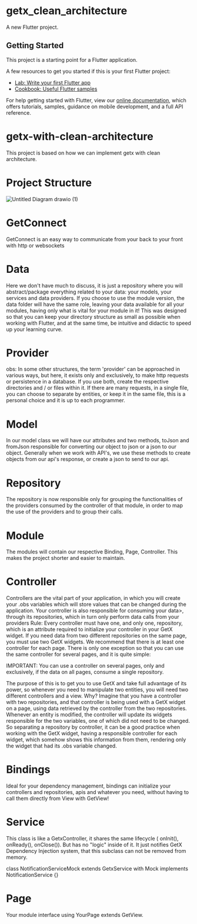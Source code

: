# getx_clean_architecture

A new Flutter project.

## Getting Started

This project is a starting point for a Flutter application.

A few resources to get you started if this is your first Flutter project:

- [Lab: Write your first Flutter app](https://flutter.dev/docs/get-started/codelab)
- [Cookbook: Useful Flutter samples](https://flutter.dev/docs/cookbook)

For help getting started with Flutter, view our
[online documentation](https://flutter.dev/docs), which offers tutorials,
samples, guidance on mobile development, and a full API reference.
# getx-with-clean-architecture

This project is based on how we can implement getx with clean architecture.

# Project Structure
![Untitled Diagram drawio (1)](https://user-images.githubusercontent.com/47207977/147901230-3c60b563-52e1-469f-a1ec-ae836b99f78a.png)

# GetConnect
GetConnect is an easy way to communicate from your back to your front with http or websockets

# Data
Here we don't have much to discuss, it is just a repository where you will abstract/package everything related to your data: your models, your services and data providers. If you choose to use the module version, the data folder will have the same role, leaving your data available for all your modules, having only what is vital for your module in it!
This was designed so that you can keep your directory structure as small as possible when working with Flutter, and at the same time, be intuitive and didactic to speed up your learning curve.

# Provider
obs: In some other structures, the term 'provider' can be approached in various ways, but here, it exists only and exclusively, to make http requests or persistence in a database. If you use both, create the respective directories and / or files within it.
If there are many requests, in a single file, you can choose to separate by entities, or keep it in the same file, this is a personal choice and it is up to each programmer.

# Model
In our model class we will have our attributes and two methods, toJson and fromJson responsible for converting our object to json or a json to our object.
Generally when we work with API's, we use these methods to create objects from our api's response, or create a json to send to our api.

# Repository
The repository is now responsible only for grouping the functionalities of the providers consumed by the controller of that module, in order to map the use of the providers and to group their calls.

# Module
The modules will contain our respective Binding, Page, Controller.
This makes the project shorter and easier to maintain.

# Controller
Controllers are the vital part of your application, in which you will create your .obs variables which will store values ​​that can be changed during the application.
Your controller is also responsible for consuming your data>, through its repositories, which in turn only perform data calls from your providers Rule: Every controller must have one, and only one, repository, which is an attribute required to initialize your controller in your GetX widget.
If you need data from two different repositories on the same page, you must use two GetX widgets. We recommend that there is at least one controller for each page.
There is only one exception so that you can use the same controller for several pages, and it is quite simple:

IMPORTANT: You can use a controller on several pages, only and exclusively, if the data on all pages, consume a single repository.

The purpose of this is to get you to use GetX and take full advantage of its power, so whenever you need to manipulate two entities, you will need two different controllers and a view.
Why? Imagine that you have a controller with two repositories, and that controller is being used with a GetX widget on a page, using data retrieved by the controller from the two repositories.
Whenever an entity is modified, the controller will update its widgets responsible for the two variables, one of which did not need to be changed. So separating a repository by controller, it can be a good practice when working with the GetX widget, having a responsible controller for each widget, which somehow shows this information from them, rendering only the widget that had its .obs variable changed.

# Bindings
Ideal for your dependency management, bindings can initialize your controllers and repositories, apis and whatever you need, without having to call them directly from View with GetView!

# Service
This class is like a GetxController, it shares the same lifecycle ( onInit(), onReady(), onClose()). But has no "logic" inside of it. It just notifies GetX Dependency Injection system, that this subclass can not be removed from memory.

class NotificationServiceMock extends GetxService with Mock implements NotificationService {}

# Page
Your module interface using YourPage extends GetView.
